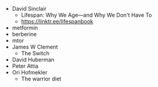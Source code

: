 - David Sinclair
	- Lifespan: Why We Age—and Why We Don't Have To
	- https://linktr.ee/lifespanbook
- metformin
- berberine
- mtor
- James W Clement
	- The Switch
- David Huberman
- Peter Attia
- Ori Hofmekler
	- The warrior diet